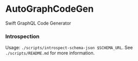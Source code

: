 # AutoGraphCodeGen
Swift GraphQL Code Generator

### Introspection

Usage: `./scripts/introspect-schema-json $SCHEMA_URL`.
See `./scripts/README.md` for more information.
